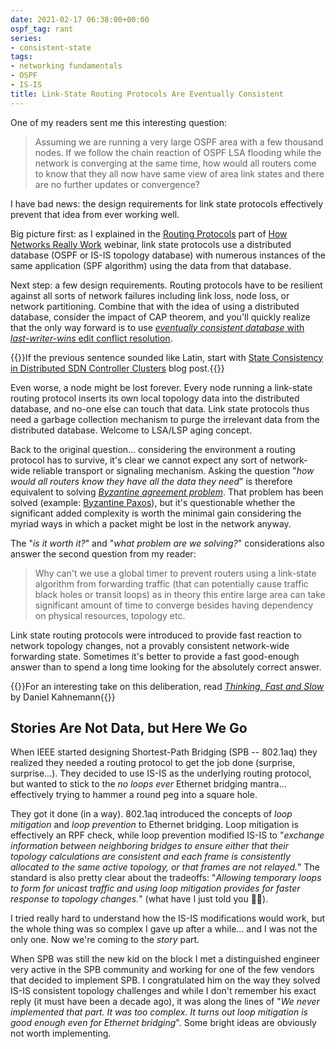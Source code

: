 ```yaml
---
date: 2021-02-17 06:38:00+00:00
ospf_tag: rant
series:
- consistent-state
tags:
- networking fundamentals
- OSPF
- IS-IS
title: Link-State Routing Protocols Are Eventually Consistent
---
```

One of my readers sent me this interesting question:

> Assuming we are running a very large OSPF area with a few thousand nodes. If we follow the chain reaction of OSPF LSA flooding while the network is converging at the same time, how  would all routers come to know that they all now have same view of area link states and there are no further updates or convergence?

I have bad news: the design requirements for link state protocols effectively prevent that idea from ever working well. 
<!--more-->
Big picture first: as I explained in the [Routing Protocols](https://my.ipspace.net/bin/list?id=Net101#ROUTING) part of [How Networks Really Work](https://www.ipspace.net/How_Networks_Really_Work) webinar, link state protocols use a distributed database (OSPF or IS-IS topology database) with numerous instances of the same application (SPF algorithm) using the data from that database. 

Next step: a few design requirements. Routing protocols have to be resilient against all sorts of network failures including link loss, node loss, or network partitioning. Combine that with the idea of using a distributed database, consider the impact of CAP theorem, and you'll quickly realize that the only way forward is to use [*eventually consistent database* with *last-writer-wins* edit conflict resolution](/2021/02/state-consistency-distributed-controllers.html#consistency-requirements). 

{{<note info>}}If the previous sentence sounded like Latin, start with [State Consistency in Distributed SDN Controller Clusters](/2021/02/state-consistency-distributed-controllers.html) blog post.{{</note>}} 

Even worse, a node might be lost forever. Every node running a link-state routing protocol inserts its own local topology data into the distributed database, and no-one else can touch that data. Link state protocols thus need a garbage collection mechanism to purge the irrelevant data from the distributed database. Welcome to LSA/LSP aging concept.

Back to the original question... considering the environment a routing protocol has to survive, it's clear we cannot expect any sort of network-wide reliable transport or signaling mechanism. Asking the question "*how would all routers know they have all the data they need*" is therefore equivalent to solving *[Byzantine agreement problem](https://en.wikipedia.org/wiki/Byzantine_fault)*. That problem has been solved (example: [Byzantine Paxos](https://en.wikipedia.org/wiki/Paxos_(computer_science)#Byzantine_Paxos)), but it's questionable whether the significant added complexity is worth the minimal gain considering the myriad ways in which a packet might be lost in the network anyway.

The "*is it worth it?*" and "*what problem are we solving?*" considerations also answer the second question from my reader:

> Why can't we use a global timer to prevent routers using a link-state algorithm from forwarding traffic (that can potentially cause traffic black holes or transit loops) as in theory this entire large area can take significant amount of time to converge besides having dependency on physical resources, topology etc.

Link state routing protocols were introduced to provide fast reaction to network topology changes, not a provably consistent network-wide forwarding state. Sometimes it's better to provide a fast good-enough answer than to spend a long time looking for the absolutely correct answer.

{{<note info>}}For an interesting take on this deliberation, read *[Thinking, Fast and Slow](https://en.wikipedia.org/wiki/Thinking,_Fast_and_Slow)* by Daniel Kahnemann{{</note>}}

## Stories Are Not Data, but Here We Go

When IEEE started designing Shortest-Path Bridging (SPB -- 802.1aq) they realized they needed a routing protocol to get the job done (surprise, surprise...). They decided to use IS-IS as the underlying routing protocol, but wanted to stick to the *no loops ever* Ethernet bridging mantra... effectively trying to hammer a round peg into a square hole.

They got it done (in a way). 802.1aq introduced the concepts of *loop mitigation* and *loop prevention* to Ethernet bridging. Loop mitigation is effectively an RPF check, while loop prevention modified IS-IS to "*exchange information between neighboring bridges to ensure either that their topology calculations are consistent and each frame is consistently allocated to the same active topology, or that frames are not relayed.*" The standard is also pretty clear about the tradeoffs: "*‌Allowing temporary loops to form for unicast traffic and using loop mitigation provides for faster response to topology changes.*" (what have I just told you 🤷‍♂️).

I tried really hard to understand how the IS-IS modifications would work, but the whole thing was so complex I gave up after a while... and I was not the only one. Now we're coming to the *story* part.

When SPB was still the new kid on the block I met a distinguished engineer very active in the SPB community and working for one of the few vendors that decided to implement SPB. I congratulated him on the way they solved IS-IS consistent topology challenges and while I don't remember his exact reply (it must have been a decade ago), it was along the lines of "*We never implemented that part. It was too complex. It turns out loop mitigation is good enough even for Ethernet bridging*". Some bright ideas are obviously not worth implementing.



